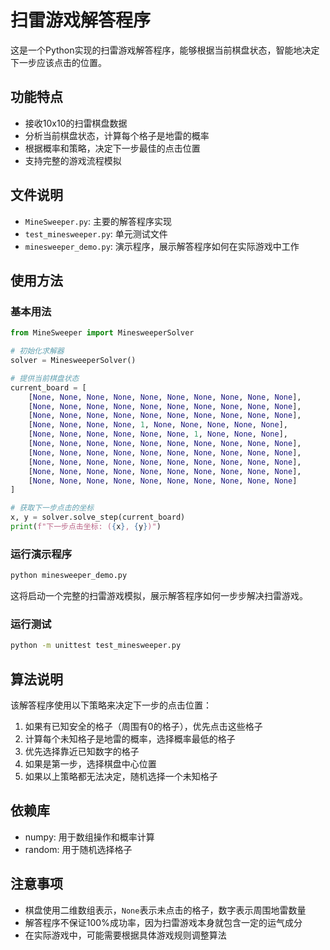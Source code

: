 # 扫雷游戏解答程序

这是一个Python实现的扫雷游戏解答程序，能够根据当前棋盘状态，智能地决定下一步应该点击的位置。

## 功能特点

- 接收10x10的扫雷棋盘数据
- 分析当前棋盘状态，计算每个格子是地雷的概率
- 根据概率和策略，决定下一步最佳的点击位置
- 支持完整的游戏流程模拟

## 文件说明

- `MineSweeper.py`: 主要的解答程序实现
- `test_minesweeper.py`: 单元测试文件
- `minesweeper_demo.py`: 演示程序，展示解答程序如何在实际游戏中工作

## 使用方法

### 基本用法

```python
from MineSweeper import MinesweeperSolver

# 初始化求解器
solver = MinesweeperSolver()

# 提供当前棋盘状态
current_board = [
    [None, None, None, None, None, None, None, None, None, None],
    [None, None, None, None, None, None, None, None, None, None],
    [None, None, None, None, None, None, None, None, None, None],
    [None, None, None, None, 1, None, None, None, None, None],
    [None, None, None, None, None, None, 1, None, None, None],
    [None, None, None, None, None, None, None, None, None, None],
    [None, None, None, None, None, None, None, None, None, None],
    [None, None, None, None, None, None, None, None, None, None],
    [None, None, None, None, None, None, None, None, None, None],
    [None, None, None, None, None, None, None, None, None, None]
]

# 获取下一步点击的坐标
x, y = solver.solve_step(current_board)
print(f"下一步点击坐标: ({x}, {y})")
```

### 运行演示程序

```bash
python minesweeper_demo.py
```

这将启动一个完整的扫雷游戏模拟，展示解答程序如何一步步解决扫雷游戏。

### 运行测试

```bash
python -m unittest test_minesweeper.py
```

## 算法说明

该解答程序使用以下策略来决定下一步的点击位置：

1. 如果有已知安全的格子（周围有0的格子），优先点击这些格子
2. 计算每个未知格子是地雷的概率，选择概率最低的格子
3. 优先选择靠近已知数字的格子
4. 如果是第一步，选择棋盘中心位置
5. 如果以上策略都无法决定，随机选择一个未知格子

## 依赖库

- numpy: 用于数组操作和概率计算
- random: 用于随机选择格子

## 注意事项

- 棋盘使用二维数组表示，`None`表示未点击的格子，数字表示周围地雷数量
- 解答程序不保证100%成功率，因为扫雷游戏本身就包含一定的运气成分
- 在实际游戏中，可能需要根据具体游戏规则调整算法

